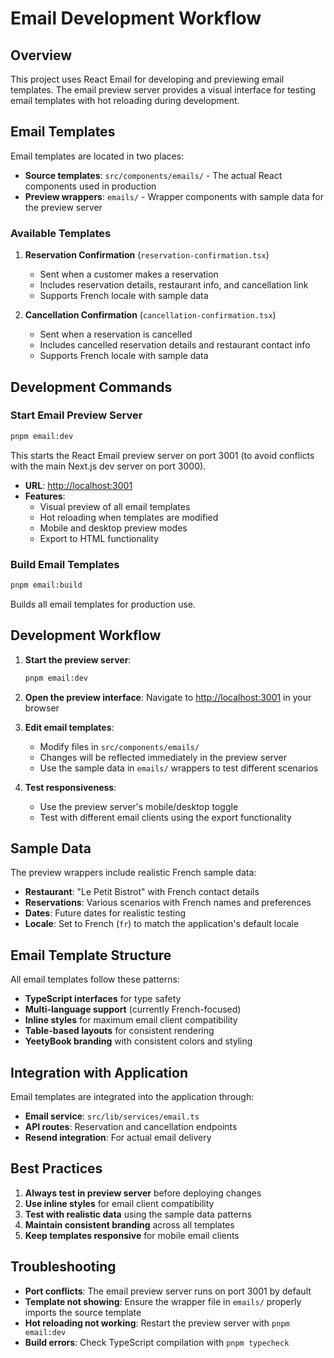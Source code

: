 # Email Development Workflow

## Overview

This project uses React Email for developing and previewing email templates. The email preview server provides a visual interface for testing email templates with hot reloading during development.

## Email Templates

Email templates are located in two places:

- **Source templates**: `src/components/emails/` - The actual React components used in production
- **Preview wrappers**: `emails/` - Wrapper components with sample data for the preview server

### Available Templates

1. **Reservation Confirmation** (`reservation-confirmation.tsx`)
   - Sent when a customer makes a reservation
   - Includes reservation details, restaurant info, and cancellation link
   - Supports French locale with sample data

2. **Cancellation Confirmation** (`cancellation-confirmation.tsx`)
   - Sent when a reservation is cancelled
   - Includes cancelled reservation details and restaurant contact info
   - Supports French locale with sample data

## Development Commands

### Start Email Preview Server

```bash
pnpm email:dev
```

This starts the React Email preview server on port 3001 (to avoid conflicts with the main Next.js dev server on port 3000).

- **URL**: <http://localhost:3001>
- **Features**:
  - Visual preview of all email templates
  - Hot reloading when templates are modified
  - Mobile and desktop preview modes
  - Export to HTML functionality

### Build Email Templates

```bash
pnpm email:build
```

Builds all email templates for production use.

## Development Workflow

1. **Start the preview server**:

   ```bash
   pnpm email:dev
   ```

2. **Open the preview interface**:
   Navigate to <http://localhost:3001> in your browser

3. **Edit email templates**:
   - Modify files in `src/components/emails/`
   - Changes will be reflected immediately in the preview server
   - Use the sample data in `emails/` wrappers to test different scenarios

4. **Test responsiveness**:
   - Use the preview server's mobile/desktop toggle
   - Test with different email clients using the export functionality

## Sample Data

The preview wrappers include realistic French sample data:

- **Restaurant**: "Le Petit Bistrot" with French contact details
- **Reservations**: Various scenarios with French names and preferences
- **Dates**: Future dates for realistic testing
- **Locale**: Set to French (`fr`) to match the application's default locale

## Email Template Structure

All email templates follow these patterns:

- **TypeScript interfaces** for type safety
- **Multi-language support** (currently French-focused)
- **Inline styles** for maximum email client compatibility
- **Table-based layouts** for consistent rendering
- **YeetyBook branding** with consistent colors and styling

## Integration with Application

Email templates are integrated into the application through:

- **Email service**: `src/lib/services/email.ts`
- **API routes**: Reservation and cancellation endpoints
- **Resend integration**: For actual email delivery

## Best Practices

1. **Always test in preview server** before deploying changes
2. **Use inline styles** for email client compatibility
3. **Test with realistic data** using the sample data patterns
4. **Maintain consistent branding** across all templates
5. **Keep templates responsive** for mobile email clients

## Troubleshooting

- **Port conflicts**: The email preview server runs on port 3001 by default
- **Template not showing**: Ensure the wrapper file in `emails/` properly imports the source template
- **Hot reloading not working**: Restart the preview server with `pnpm email:dev`
- **Build errors**: Check TypeScript compilation with `pnpm typecheck`
